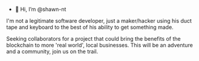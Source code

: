 - 👋 Hi, I’m @shawn-nt

I'm not a legitimate software developer, just a maker/hacker using his duct tape and keyboard to the best of his ability to get something made. 

Seeking collaborators for a project that could bring the benefits of the blockchain to more 'real world', local businesses.  This will be an adventure and a community, join us on the trail.



